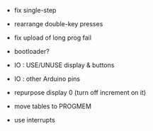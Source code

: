 * fix single-step

* rearrange double-key presses

* fix upload of long prog fail

* bootloader?

* IO : USE/UNUSE display & buttons

* IO : other Arduino pins

* repurpose display 0 (turn off increment on it)

* move tables to PROGMEM

* use interrupts
